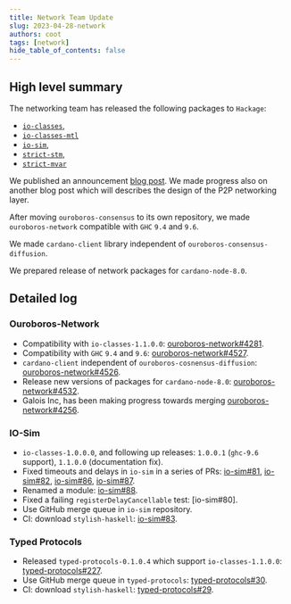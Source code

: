 ```yaml
---
title: Network Team Update
slug: 2023-04-28-network
authors: coot
tags: [network]
hide_table_of_contents: false
---
```


## High level summary

The networking team has released the following packages to `Hackage`:

* [`io-classes`],
* [`io-classes-mtl`]
* [`io-sim`],
* [`strict-stm`],
* [`strict-mvar`]

We published an announcement [blog post][io-sim-blog-post].  We made progress
also on another blog post which will describes the design of the P2P networking
layer.

After moving `ouroboros-consensus` to its own repository, we made
`ouroboros-network` compatible with `GHC` `9.4` and `9.6`.

We made `cardano-client` library independent of
`ouroboros-consensus-diffusion`.

We prepared release of network packages for `cardano-node-8.0`.

## Detailed log

### Ouroboros-Network

* Compatibility with `io-classes-1.1.0.0`: [ouroboros-network#4281].
* Compatibility with `GHC` `9.4` and `9.6`: [ouroboros-network#4527].
* `cardano-client` independent of `ouroboros-cosnensus-diffusion`: [ouroboros-network#4526].
* Release new versions of packages for `cardano-node-8.0`: [ouroboros-network#4532].
* Galois Inc, has been making progress towards merging [ouroboros-network#4256].

### IO-Sim

* `io-classes-1.0.0.0`, and following up releases: `1.0.0.1` (`ghc-9.6`
  support), `1.1.0.0` (documentation fix).
* Fixed timeouts and delays in `io-sim` in a series of PRs: [io-sim#81],
  [io-sim#82], [io-sim#86], [io-sim#87].
* Renamed a module: [io-sim#88].
* Fixed a failing `registerDelayCancellable` test: [io-sim#80].
* Use GitHub merge queue in `io-sim` repository.
* CI: download `stylish-haskell`: [io-sim#83].

### Typed Protocols

* Released `typed-protocols-0.1.0.4` which support `io-classes-1.1.0.0`:
  [typed-protocols#227].
* Use GitHub merge queue in `typed-protocols`: [typed-protocols#30].
* CI: download `stylish-haskell`: [typed-protocols#29].


[`io-classes`]: https://hackage.haskell.org/package/io-classes
[`io-classes-mtl`]: https://hackage.haskell.org/package/io-classes-mtl
[`io-sim`]: https://hackage.haskell.org/package/io-sim
[`strict-stm`]: https://hackage.haskell.org/package/strict-stm
[`strict-mvar`]: https://hackage.haskell.org/package/strict-mvar
[io-sim-blog-post]: https://engineering.iog.io/2023-04-14-io-sim-annoucement

[io-sim#81]: https://github.com/input-output-hk/io-sim/pull/81
[io-sim#82]: https://github.com/input-output-hk/io-sim/pull/82
[io-sim#83]: https://github.com/input-output-hk/io-sim/pull/83
[io-sim#86]: https://github.com/input-output-hk/io-sim/pull/86
[io-sim#87]: https://github.com/input-output-hk/io-sim/pull/87
[io-sim#88]: https://github.com/input-output-hk/io-sim/pull/88
[io-sim#90]: https://github.com/input-output-hk/io-sim/pull/90

[ouroboros-network#4256]: https://github.com/input-output-hk/ouroboros-network/pull/4256
[ouroboros-network#4281]: https://github.com/input-output-hk/ouroboros-network/pull/4281
[ouroboros-network#4526]: https://github.com/input-output-hk/ouroboros-network/pull/4526
[ouroboros-network#4527]: https://github.com/input-output-hk/ouroboros-network/pull/4527
[ouroboros-network#4532]: https://github.com/input-output-hk/ouroboros-network/pull/4532

[typed-protocols#29]: https://github.com/input-output-hk/typed-protocols/pull/29
[typed-protocols#30]: https://github.com/input-output-hk/typed-protocols/pull/30
[typed-protocols#227]: https://github.com/input-output-hk/cardano-haskell-packages/pull/227

